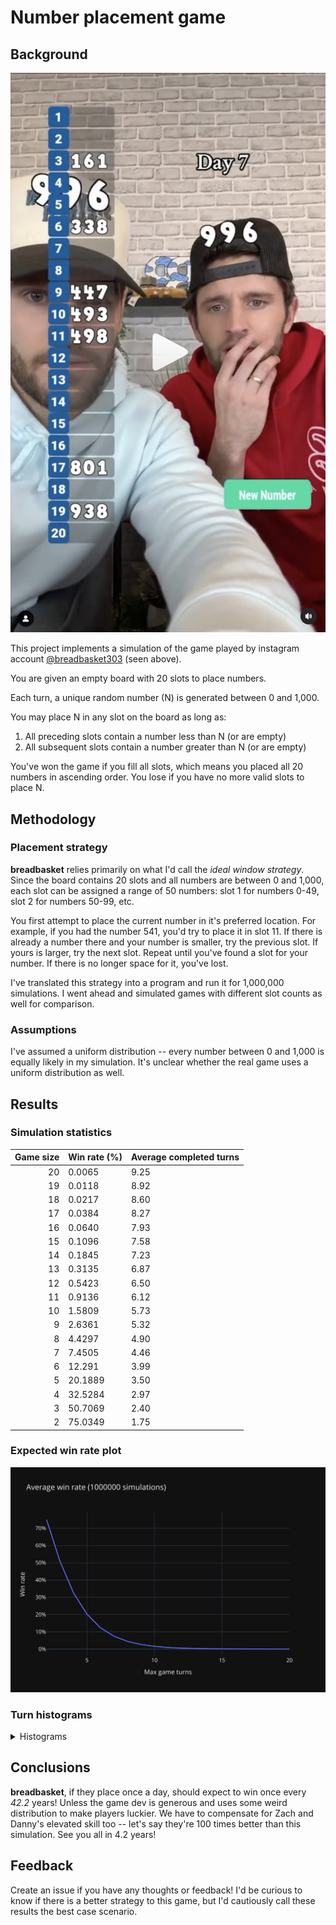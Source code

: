 # Number placement game

## Background

![Game screenshot](assets/number-placement-screenshot.png)

This project implements a simulation of the game played by instagram account [@breadbasket303](https://www.instagram.com/breadbasket303) (seen above).

You are given an empty board with 20 slots to place numbers.

Each turn, a unique random number (N) is generated between 0 and 1,000.

You may place N in any slot on the board as long as:

1. All preceding slots contain a number less than N (or are empty)
2. All subsequent slots contain a number greater than N (or are empty)

You've won the game if you fill all slots, which means you placed all 20 numbers in ascending order.
You lose if you have no more valid slots to place N.

## Methodology

### Placement strategy

**breadbasket** relies primarily on what I'd call the _ideal window strategy_. Since the board contains 20 slots and all numbers are between 0 and 1,000, each slot can be assigned a range of 50 numbers: slot 1 for numbers 0-49, slot 2 for numbers 50-99, etc.

You first attempt to place the current number in it's preferred location. For example, if you had the number 541, you'd try to place it in slot 11. If there is already a number there and your number is smaller, try the previous slot. If yours is larger, try the next slot. Repeat until you've found a slot for your number. If there is no longer space for it, you've lost.

I've translated this strategy into a program and run it for 1,000,000 simulations. I went ahead and simulated games with different slot counts as well for comparison.

### Assumptions

I've assumed a uniform distribution -- every number between 0 and 1,000 is equally likely in my simulation. It's unclear whether the real game uses a uniform distribution as well.

## Results

### Simulation statistics

| Game size | Win rate (%) | Average completed turns |
| --------: | ------------ | ----------------------- |
|        20 | 0.0065       | 9.25                    |
|        19 | 0.0118       | 8.92                    |
|        18 | 0.0217       | 8.60                    |
|        17 | 0.0384       | 8.27                    |
|        16 | 0.0640       | 7.93                    |
|        15 | 0.1096       | 7.58                    |
|        14 | 0.1845       | 7.23                    |
|        13 | 0.3135       | 6.87                    |
|        12 | 0.5423       | 6.50                    |
|        11 | 0.9136       | 6.12                    |
|        10 | 1.5809       | 5.73                    |
|         9 | 2.6361       | 5.32                    |
|         8 | 4.4297       | 4.90                    |
|         7 | 7.4505       | 4.46                    |
|         6 | 12.291       | 3.99                    |
|         5 | 20.1889      | 3.50                    |
|         4 | 32.5284      | 2.97                    |
|         3 | 50.7069      | 2.40                    |
|         2 | 75.0349      | 1.75                    |

### Expected win rate plot

![Expected win rate](assets/expected_win_rate-1000000.svg)

### Turn histograms

<details>
<summary>Histograms</summary>

![20 turn game](assets/histograms/histogram-20.svg)
![19 turn game](assets/histograms/histogram-19.svg)
![18 turn game](assets/histograms/histogram-18.svg)
![17 turn game](assets/histograms/histogram-17.svg)
![16 turn game](assets/histograms/histogram-16.svg)
![15 turn game](assets/histograms/histogram-15.svg)
![14 turn game](assets/histograms/histogram-14.svg)
![13 turn game](assets/histograms/histogram-13.svg)
![12 turn game](assets/histograms/histogram-12.svg)
![11 turn game](assets/histograms/histogram-11.svg)
![10 turn game](assets/histograms/histogram-10.svg)
![9 turn game](assets/histograms/histogram-9.svg)
![8 turn game](assets/histograms/histogram-8.svg)
![7 turn game](assets/histograms/histogram-7.svg)
![6 turn game](assets/histograms/histogram-6.svg)
![5 turn game](assets/histograms/histogram-5.svg)
![4 turn game](assets/histograms/histogram-4.svg)
![3 turn game](assets/histograms/histogram-3.svg)
![2 turn game](assets/histograms/histogram-2.svg)

</details>

## Conclusions

**breadbasket**, if they place once a day, should expect to win once every _42.2_ years! Unless the game dev is generous and uses some weird distribution to make players luckier. We have to compensate for Zach and Danny's elevated skill too -- let's say they're 100 times better than this simulation. See you all in 4.2 years!

## Feedback

Create an issue if you have any thoughts or feedback! I'd be curious to know if there is a better strategy to this game, but I'd cautiously call these results the best case scenario.
